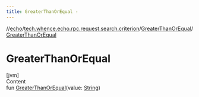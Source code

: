 ```yaml
---
title: GreaterThanOrEqual -
---
```

//[echo](../../index.md)/[tech.whence.echo.rpc.request.search.criterion](../index.md)/[GreaterThanOrEqual](index.md)/[GreaterThanOrEqual](-greater-than-or-equal.md)



# GreaterThanOrEqual  
[jvm]  
Content  
fun [GreaterThanOrEqual](-greater-than-or-equal.md)(value: [String](https://kotlinlang.org/api/latest/jvm/stdlib/kotlin/-string/index.html))  



